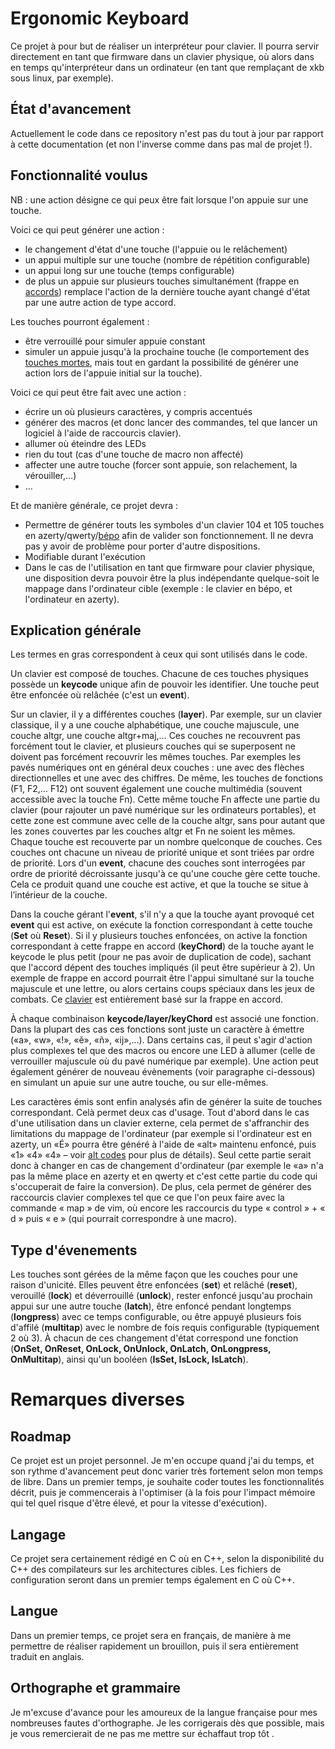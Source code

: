 # Ergonomic Keyboard #

Ce projet à pour but de réaliser un interpréteur pour clavier. Il pourra servir directement en tant que firmware dans un clavier physique, où alors dans en temps qu'interpréteur dans un ordinateur (en tant que remplaçant de xkb sous linux, par exemple).

## État d'avancement ##

Actuellement le code dans ce repository n'est pas du tout à jour par rapport à cette documentation (et non l'inverse comme dans pas mal de projet !).

## Fonctionnalité voulus ##

NB : une action désigne ce qui peux être fait lorsque l'on appuie sur une touche.

Voici ce qui peut générer une action :
- le changement d'état d'une touche (l'appuie ou le relâchement)
- un appui multiple sur une touche (nombre de répétition configurable)
- un appui long sur une touche (temps configurable)
- de plus un appuie sur plusieurs touches simultanément (frappe en [accords](https://fr.wikipedia.org/wiki/Clavier_accord)) remplace l'action de la dernière touche ayant changé d'état par une autre action de type accord.

Les touches pourront également :
- être verrouillé pour simuler appuie constant
- simuler un appuie jusqu'à la prochaine touche (le comportement des [touches mortes](https://fr.wikipedia.org/wiki/Touche_morte), mais tout en gardant la possibilité de générer une action lors de l'appuie initial sur la touche).

Voici ce qui peut être fait avec une action :
- écrire un où plusieurs caractères, y compris accentués
- générer des macros (et donc lancer des commandes, tel que lancer un logiciel à l'aide de raccourcis clavier).
- allumer où éteindre des LEDs
- rien du tout (cas d'une touche de macro non affecté)
- affecter une autre touche (forcer sont appuie, son relachement, la vérouiller,…)
- …

Et de manière générale, ce projet devra :
- Permettre de générer touts les symboles d'un clavier 104 et 105 touches en azerty/qwerty/[bépo](http://bepo.fr/wiki/Accueil) afin de valider son fonctionnement. Il ne devra pas y avoir de problème pour porter d'autre dispositions.
- Modifiable durant l'exécution
- Dans le cas de l'utilisation en tant que firmware pour clavier physique, une disposition devra pouvoir être la plus indépendante quelque-soit le mappage dans l'ordinateur cible (exemple : le clavier en bépo, et l'ordinateur en azerty).

## Explication générale ##

Les termes en gras correspondent à ceux qui sont utilisés dans le code.

Un clavier est composé de touches. Chacune de ces touches physiques possède un **keycode** unique afin de pouvoir les identifier. Une touche peut être enfoncée où relâchée (c'est un **event**). 

Sur un clavier, il y a différentes couches (**layer**). Par exemple, sur un clavier classique, il y a une couche alphabétique, une couche majuscule, une couche altgr, une couche altgr+maj,… Ces couches ne recouvrent pas forcément tout le clavier, et plusieurs couches qui se superposent ne doivent pas forcément recouvrir les mêmes touches. Par exemples les pavés numériques ont en général deux couches : une avec des flèches directionnelles et une avec des chiffres. De même, les touches de fonctions (F1, F2,… F12) ont souvent également une couche multimédia (souvent accessible avec la touche Fn). Cette même touche Fn affecte une partie du clavier (pour rajouter un pavé numérique sur les ordinateurs portables), et cette zone est commune avec celle de la couche altgr, sans pour autant que les zones couvertes par les couches altgr et Fn ne soient les mêmes. Chaque touche est recouverte par un nombre quelconque de couches. Ces couches ont chacune un niveau de priorité unique et sont triées par ordre de priorité.
Lors d'un **event**, chacune des couches sont interrogées par ordre de priorité décroissante jusqu'à ce qu'une couche gère cette touche. Cela ce produit quand une couche est active, et que la touche se situe à l’intérieur de la couche.

Dans la couche gérant l'**event**, s'il n'y a que la touche ayant provoqué cet **event** qui est active, on exécute la fonction correspondant à cette touche (**Set** où **Reset**). Si il y plusieurs touches enfoncées, on active la fonction correspondant à cette frappe en accord (**keyChord**) de la touche ayant le keycode le plus petit (pour ne pas avoir de duplication de code), sachant que l'accord dépent des touches impliqués (il peut être supérieur à 2). Un exemple de frappe en accord pourrait être l'appui simultané sur la touche majuscule et une lettre, ou alors certains coups spéciaux dans les jeux de combats. Ce [clavier](http://asetniop.com/) est entièrement basé sur la frappe en accord.

À chaque combinaison **keycode/layer/keyChord** est associé une fonction. Dans la plupart des cas ces fonctions sont juste un caractère à émettre («a», «w», «!», «ě», «ñ», «ĳ»,…). Dans certains cas, il peut s'agir d'action plus complexes tel que des macros ou encore une LED à allumer (celle de verrouiller majuscule où du pavé numérique par exemple). Une action peut également générer de nouveau évènements (voir paragraphe ci-dessous) en simulant un apuie sur une autre touche, ou sur elle-mêmes.

Les caractères émis sont enfin analysés afin de générer la suite de touches correspondant. Celà permet deux cas d'usage. Tout d'abord dans le cas d'une utilisation dans un clavier externe, cela permet de s'affranchir des limitations du mappage de l'ordinateur (par exemple si l'ordinateur est en azerty, un «É» pourra être généré à l'aide de «alt» maintenu enfoncé, puis «1» «4» «4» – voir [alt codes](https://fr.wikipedia.org/wiki/Alt_codes) pour plus de détails). Seul cette partie serait donc à changer en cas de changement d'ordinateur (par exemple le «a» n'a pas la même place en azerty et en qwerty et c'est cette partie du code qui s'occuperait de faire la conversion). De plus, cela permet de générer des raccourcis clavier complexes tel que ce que l'on peux faire avec la commande « map » de vim, où encore les raccourcis du type « control » + « d » puis « e » (qui pourrait correspondre à une macro).

## Type d'évenements ##

Les touches sont gérées de la même façon que les couches pour une raison d'unicité. Elles peuvent être enfoncées (**set**) et relâché (**reset**), verouillé (**lock**) et déverrouillé (**unlock**), rester enfoncé jusqu'au prochain appui sur une autre touche (**latch**), être enfoncé pendant longtemps (**longpress**) avec ce temps configurable, ou être appuyé plusieurs fois d'affilé (**multitap**) avec le nombre de fois requis configurable (typiquement 2 où 3). À chacun de ces changement d'état correspond une fonction (**OnSet, OnReset, OnLock, OnUnlock, OnLatch, OnLongpress, OnMultitap**), ainsi qu'un booléen (**IsSet, IsLock, IsLatch**).

# Remarques diverses #

## Roadmap ##

Ce projet est un projet personnel. Je m'en occupe quand j'ai du temps, et son rythme d'avancement peut donc varier très fortement selon mon temps de libre.
Dans un premier temps, je souhaite coder toutes les fonctionnalités décrit, puis je commencerais à l'optimiser (à la fois pour l'impact mémoire qui tel quel risque d'être élevé, et pour la vitesse d'exécution).

## Langage ##

Ce projet sera certainement rédigé en C où en C++, selon la disponibilité du C++ des compilateurs sur les architectures cibles. Les fichiers de configuration seront dans un premier temps également en C où C++.

## Langue ##

Dans un premier temps, ce projet sera en français, de manière à me permettre de réaliser rapidement un brouillon, puis il sera entièrement traduit en anglais.

## Orthographe et grammaire ##

Je m'excuse d'avance pour les amoureux de la langue française pour mes nombreuses fautes d'orthographe. Je les corrigerais dès que possible, mais je vous remercierait de ne pas me mettre sur échaffaut trop tôt <sourire timide>.
